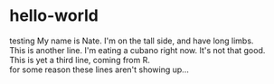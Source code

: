 # hello-world
testing
My name is Nate.  I'm on the tall side, and have long limbs.  
This is another line.  I'm eating a cubano right now.  It's not that good.  
This is yet a third line, coming from R.  
for some reason these lines aren't showing up... 